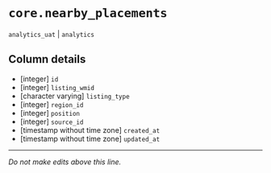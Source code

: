 # `core.nearby_placements`
`analytics_uat` | `analytics`

## Column details
* [integer]   `id`
* [integer]   `listing_wmid`
* [character varying] `listing_type`
* [integer]   `region_id`
* [integer]   `position`
* [integer]   `source_id`
* [timestamp without time zone] `created_at`
* [timestamp without time zone] `updated_at`

-------------------------------------------------------------------------------
*Do not make edits above this line.*
